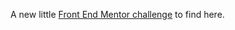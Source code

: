 A new little [Front End Mentor challenge](https://matbac85.github.io/three-columns-preview-card-component/) to find here.
